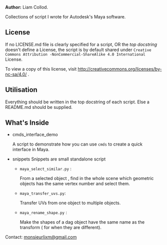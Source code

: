 **Author:** Liam Collod.

Collections of script I wrote for Autodesk's Maya software.

## License

If no LICENSE.md file is clearly specified for a script, OR the _top docstring_ 
doesn't define a License,
 the script is by default shared under `Creative Commons Attribution
 -NonCommercial-ShareAlike 4.0 International` License.

To view a copy of this license, visit http://creativecommons.org/licenses/by-nc-sa/4.0/ .



## Utilisation

Everything should be written in the top docstring of each script.
Else a README.md should be supplied.

## What's Inside

- cmds_interface_demo

  A script to demonstrate how you can use `cmds` to create a quick interface in Maya.

- snippets
    Snippets are small standalone script 
    
    - `maya_select_similar.py` : 

        From a selected object , find in the whole scene which geometric objects has the
    same vertex number and select them.

    - `maya_transfer_uvs.py`: 

      Transfer UVs from one object to multiple objects.

    - `maya_rename_shape.py` : 
    
      Make the shapes of a dag object have the same name as the transform ( for when
    they are different).


Contact: monsieurlixm@gmail.com